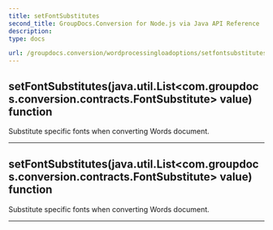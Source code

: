 ```yaml
---
title: setFontSubstitutes
second_title: GroupDocs.Conversion for Node.js via Java API Reference
description: 
type: docs

url: /groupdocs.conversion/wordprocessingloadoptions/setfontsubstitutes/
---
```


## setFontSubstitutes(java.util.List<com.groupdocs.conversion.contracts.FontSubstitute> value)  function

 Substitute specific fonts when converting Words document.
 


---


## setFontSubstitutes(java.util.List<com.groupdocs.conversion.contracts.FontSubstitute> value)  function

 Substitute specific fonts when converting Words document.
 


---


